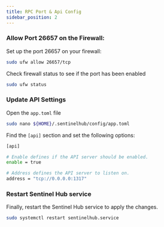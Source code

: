 ```yaml
---
title: RPC Port & Api Config
sidebar_position: 2
---
```




### Allow Port 26657 on the Firewall:

Set up the port 26657 on your firewall:

```bash
sudo ufw allow 26657/tcp
```

Check firewall status to see if the port has been enabled

```bash
sudo ufw status
```
### Update API Settings

Open the `app.toml` file

```bash
sudo nano ${HOME}/.sentinelhub/config/app.toml
```

Find the `[api]` section and set the following options:

```bash
[api]

# Enable defines if the API server should be enabled.
enable = true

# Address defines the API server to listen on.
address = "tcp://0.0.0.0:1317"
```

### Restart Sentinel Hub service

Finally, restart the Sentinel Hub service to apply the changes.

```bash
sudo systemctl restart sentinelhub.service
```